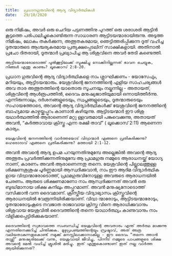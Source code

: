 ```yaml
---
title:  പ്രധാനഗുരുവിന്റെ ആദ്യ വിദ്യാർത്ഥികൾ
date:   29/10/2020
---
```


ഒരു നിമിഷം, അവർ ഒരു ചെറിയ പട്ടണത്തിനു പുറത്ത് ഒരു ശരാശരി ആട്ടിൻ കൂട്ടത്തെ പരിപാലിച്ചുകൊണ്ടിരുന്ന സാധാരണ ആട്ടിടയന്മാരായിരുന്നു. അടുത്ത നിമിഷം, ലോകം തകർക്കുന്ന, അത്ഭുതകരമായ, ഞെട്ടിത്തരിപ്പിക്കുന്ന ദൂത് വഹിച്ച ദൂതന്മാരുടെ ആശ്ചര്യകരമായ പ്രത്യക്ഷപ്പെടലിന് സാക്ഷികളായി. അതിനാൽ പ്രചോ ദിതരായി, ദൂതന്മാർ പ്രഖ്യാപിച്ച ആ ശിശുവിനെ അവർ തേടി കണ്ടെത്തി.

`ആട്ടിടയന്മാരോടൊത്ത് പുൽക്കൂട്ടിലേക്ക് സൂക്ഷിച്ചു നോക്കിനില്ക്കുന്നത് ഭാവന ചെയ്യുക, നിങ്ങൾ എന്തു കാണും? ലൂക്കൊസ് 2:8-20.`

പ്രധാന ഗുരുവിന്റെ ആദ്യ വിദ്യാർത്ഥികളെ നാം ശ്ലാഘിക്കണം - യോസേഫും, മറിയയും, ആട്ടിടയന്മാരും. യേശുവിന്റെ ജനനത്തിന്റെ എളിയ സാഹചര്യങ്ങൾ അവ താര അത്ഭുതത്തിന്റെ യാതൊരു സൂചനയും നല്കുന്നില്ല - അതായത്, ശിശുവിന്റെ ആൾരൂപത്തിൽ, ദൈവം മനുഷ്യജാതിയുമായി ഒന്നായിത്തീർന്നു. എന്നിരുന്നാലും, ദർശനങ്ങളുടെയും, സ്വപ്നങ്ങളുടെയും, ദൂതന്മാരുടെയും സഹായത്തോടെ, അവന്റെ ആദ്യ വിദ്യാർത്ഥികൾക്ക് യേശുവിന്റെ ജനനത്തിന്റെ ബാഹ്യമായ കാഴ്ചയ്ക്കപ്പുറം കാണാൻ കഴിയുന്നു. ആട്ടിടയന്മാർ ഈ ശിശു യഥാർത്ഥത്തിൽ ആരാണെന്ന് മറ്റു ള്ളവരുമായി പങ്കുവെക്കുന്നു, അതായത് അവൻ, “കർത്താവായ ക്രിസ്തു എന്ന രക്ഷി താവ്” ( ലൂക്കൊസ് 2:11) ആണെന്ന കാര്യം.

`യേശുവിന്റെ ജനനത്തിന്റെ വാർത്തയോട് വിദ്വാന്മാർ എങ്ങനെ പ്രതികരിക്കുന്നു? ഹെരോദാവ് എങ്ങനെ പ്രതികരിക്കുന്നു? മത്തായി 2:1-12.`

അവൻ അവന്റെ ആദ്യ ഉപമ പറയുന്നതിനുമുമ്പേ അല്ലെങ്കിൽ അവന്റെ ആദ്യ അത്ഭുതം പ്രവർത്തിക്കുന്നതിനുമുമ്പേ ആ പ്രഥമഗുരു നമ്മുടെ ആരാധനയ്ക്ക് യോഗ്യ നാണ്, കാരണം അവൻ ആരാണെന്നതു തന്നെ. യേശുവിന്റെ പില്ക്കാലത്തുള്ള ശിക്ഷണശുശൂഷ പൂർണ്ണമായി ആസ്വദിക്കുവാൻ, നാം ഈ ആദിമ വിദ്യാർത്ഥിക ളായ വിദ്വാന്മാരോടൊത്ത്, പ്രഥമഗുരുവിനോടുള്ള അവരുടെ ആരാധനയിൽ ചേരണം. ആരുടെ ശിക്ഷണമാണോ നാം ആസ്വദിക്കുന്നത് അവൻ ഒരു ബുദ്ധിമാനായ ശിക്ഷ കനിലും അപ്പുറമാണ്. അവൻ മനുഷ്യനോടൊത്ത് വസിക്കാൻ വന്ന ദൈവമാണ്. ക്രിസ്തീയ വിദ്യാഭ്യാസം ക്രിസ്തുവിന്റെ ആരാധനയിൽ വേരൂന്നിയിരിക്കയാണ്. വിദ്വാ ന്മാരോടും, ആട്ടിടയന്മാരോടും, ദൂതന്മാരോടുംകൂടെ നവജാത രാജാവായ ക്രിസ്ത വിനെ ആരാധിക്കുവാനും ശിശുവായ യേശുവിൽ ദൈവത്തിന്റെ തന്നെ യാഥാർത്ഥ്യം കാണുവാനും നാം വിളിക്കപ്പെട്ടിരിക്കുകയാണ്.

`ദൈവത്തിന്റെ സ്വഭാവത്തെ സംബന്ധിച്ച് യേശുവിന്റെ അവതാരം എന്ത് അർത്ഥ മാക്കുന്നു എന്നതിനെക്കുറിച്ച് ചിന്തിക്കുക. മുഴുപ്രപഞ്ചത്തിന്റെയും സ്രഷ്ടാവ്, അത് അത്ര വലിയതാകുന്നതുകൊണ്ട് നമുക്ക് മനസ്സിലാക്കാനാകില്ല - ഈ ദൈവം “തന്നെ ത്താൻ താഴ്ത്തി” മനുഷ്യരിലേക്ക് വന്നു, യേശുവായി ജീവിച്ചു, പിന്നീട് നമ്മുടെ പാപങ്ങളുടെ ശിക്ഷ അവന്റെ മേൽ വഹിച്ച് ക്രൂശിൽ മരിച്ചു. ഇത് എന്തുകൊണ്ടാണ് ഇത് നല്ല വാർത്ത ആയിരിക്കുന്നത്?`
